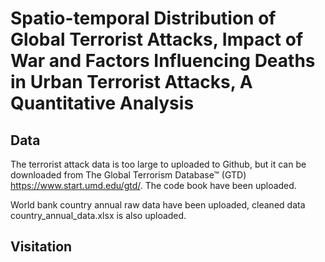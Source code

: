 # Spatio-temporal Distribution of Global Terrorist Attacks, Impact of War and Factors Influencing Deaths in Urban Terrorist Attacks, A Quantitative Analysis

## Data
The terrorist attack data is too large to uploaded to Github, but it can be downloaded from The Global Terrorism Database™ (GTD) https://www.start.umd.edu/gtd/. The code book have been uploaded.

World bank country annual raw data have been uploaded, cleaned data country_annual_data.xlsx is also uploaded.

## Visitation
